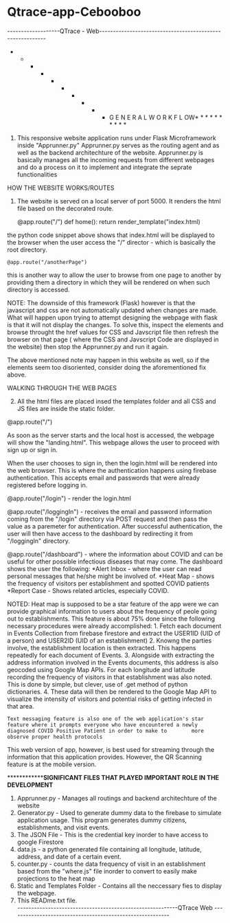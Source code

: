 # Qtrace-app-Cebooboo
 
-------------------QTrace - Web----------------------------------------------------------
* * * * * * * * * * G E N E R A L   W O R K F L OW* * * * * * * * * * 


1. This responsive website application runs under Flask Microframework inside "Apprunner.py"
 	Apprunner.py serves as the routing agent and as well as the backend architechture of the website. Apprunner.py is basically manages all the incoming requests from different webpages and do a process on it to implement and integrate the seprate functionalities

HOW THE WEBSITE WORKS/ROUTES

1. The website is served on a local server of port 5000. It renders the html file based on the decorated route.

	@app.route("/")
	def home():
		return render_template("index.html)

the python code snippet above shows that index.html will be displayed to the browser when the user access the "/" director - which is basically the root directory.

	@app.route("/anotherPage")

this is another way to allow the user to browse from one page to another by providing them a directory in which they will be rendered on when such directory is accessed.

NOTE: The downside of this framework (Flask) however is that the javascript and css are not automatically updated when changes are made. What will happen upon trying to attempt designing the webpage with flask is that it will not display the changes. To solve this, inspect the elements and browse throught the href values for CSS and Javscript file then refresh the browser on that page ( where the CSS and Javscript Code are displayed in the website) then stop the Apprunner.py and run it again.

The above mentioned note may happen in this website as well, so if the elements seem too disoriented, consider doing the aforementioned fix above.


WALKING THROUGH THE WEB PAGES

2. All the html files are placed insed the templates folder and all CSS and JS files are inside the static folder.

@app.route("/")

As soon as the server starts and the local host is accessed, the webpage will show the "landing.html". This webpage allows the user to proceed with sign up or sign in.

When the user chooses to sign in, then the login.html will be rendered into the web browser. This is where the authentication happens using firebase authentication. This accepts email and passwords that were already registered before logging in.

@app.route("/login") - render the login.html

@app.route("/loggingIn") - receives the email and password information coming from the "/login" directory via POST request and then pass the value as a paremeter for authentication. After successful authentication, the user will then have access to the dashboard by redirecting it from "/loggingIn" directory.

@app.route("/dashboard") - where the information about COVID and can be useful for other possible infectious diseases that may come. The dashboard shows the user the following:
	*Alert Inbox - where the user can read personal messages that he/she might be involved of.
	*Heat Map - shows the frequency of visitors per establishment and spotted COVID patients
	*Report Case - Shows related articles, especially COVID.

NOTED: Heat map is supposed to be a star feature of the app were we can provide graphical information to users about the frequency of peole going out to establishments. 
	This feature is about 75% done since the following necessary procedures were already accomplished:
		1. Fetch each document in Events Collection from firebase firestore and extract the USER1ID (UID of a person) and USER2ID (UID of an establishment)
 		2. Knowng the parties involve, the establishment location is then extracted. This happens repeatedly for each document of Events.
		3. Alongside with extracting the address information involved in the Events documents, this address is also geocoded using Google Map APIs. For each longitude and latitude
 		recording the frequency of visitors in that establishment was also noted. This is done by simple, but clever, use of .get method of python dictionaries.
		4. These data will then be rendered to the Google Map API to visualize the intensity of visitors and potential risks of getting infected in that area.

	Text messaging feature is also one of the web application's star feature where it prompts everyone who have encountered a newly diagnosed COVID Positive Patient in order to make to 		more observe proper health protocols

This web version of app, however, is best used for streaming through the information that this application provides. However, the QR Scanning feature is at the mobile version.


********************************************************************SIGNIFICANT FILES THAT PLAYED IMPORTANT ROLE IN THE DEVELOPMENT********************************************************

1. Apprunner.py - Manages all routings and backend architechture of the website
2. Generator.py - Used to generate dummy data to the firebase to simulate application usage. This program generates dummy citizens, establishments, and visit events.
3. The JSON File - This is the credential key inorder to have access to google Firestore
4. data.js - a python generated file containing all longitude, latitude, address, and date of a certain event.
5. counter.py - counts the data frequency of visit in an establishment based from the "where.js" file inorder to convert to easily make projections to the heat map
6. Static and Templates Folder - Contains all the neccessary fies to display the webpage.
7. This READme.txt file.   
----------------------------------------------------------QTrace Web ----------------------------------------------------------
